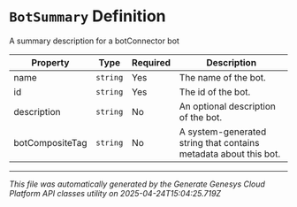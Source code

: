 # `BotSummary` Definition

A summary description for a botConnector bot

| Property | Type | Required | Description |
|----------|------|----------|-------------|
| name | `string` | Yes | The name of the bot. |
| id | `string` | Yes | The id of the bot. |
| description | `string` | No | An optional description of the bot. |
| botCompositeTag | `string` | No | A system-generated string that contains metadata about this bot. |

---

*This file was automatically generated by the Generate Genesys Cloud Platform API classes utility on 2025-04-24T15:04:25.719Z*